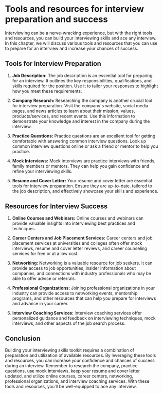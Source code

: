 Tools and resources for interview preparation and success
=========================================================================================================================

Interviewing can be a nerve-wracking experience, but with the right tools and resources, you can build your interviewing skills and ace any interview. In this chapter, we will discuss various tools and resources that you can use to prepare for an interview and increase your chances of success.

Tools for Interview Preparation
-------------------------------

1. **Job Description:** The job description is an essential tool for preparing for an interview. It outlines the key responsibilities, qualifications, and skills required for the position. Use it to tailor your responses to highlight how you meet these requirements.

2. **Company Research:** Researching the company is another crucial tool for interview preparation. Visit the company's website, social media pages, and news articles to learn about their mission, values, products/services, and recent events. Use this information to demonstrate your knowledge and interest in the company during the interview.

3. **Practice Questions:** Practice questions are an excellent tool for getting comfortable with answering common interview questions. Look up common interview questions online or ask a friend or mentor to help you practice.

4. **Mock Interviews:** Mock interviews are practice interviews with friends, family members or mentors. They can help you gain confidence and refine your interviewing skills.

5. **Resume and Cover Letter:** Your resume and cover letter are essential tools for interview preparation. Ensure they are up-to-date, tailored to the job description, and effectively showcase your skills and experience.

Resources for Interview Success
-------------------------------

1. **Online Courses and Webinars:** Online courses and webinars can provide valuable insights into interviewing best practices and techniques.

2. **Career Centers and Job Placement Services:** Career centers and job placement services at universities and colleges often offer mock interviews, resume and cover letter reviews, and career counseling services for free or at a low cost.

3. **Networking:** Networking is a valuable resource for job seekers. It can provide access to job opportunities, insider information about companies, and connections with industry professionals who may be able to offer advice or referrals.

4. **Professional Organizations:** Joining professional organizations in your industry can provide access to networking events, mentorship programs, and other resources that can help you prepare for interviews and advance in your career.

5. **Interview Coaching Services:** Interview coaching services offer personalized guidance and feedback on interviewing techniques, mock interviews, and other aspects of the job search process.

Conclusion
----------

Building your interviewing skills toolkit requires a combination of preparation and utilization of available resources. By leveraging these tools and resources, you can increase your confidence and chances of success during an interview. Remember to research the company, practice questions, use mock interviews, keep your resume and cover letter updated, and utilize online courses, career centers, networking, professional organizations, and interview coaching services. With these tools and resources, you'll be well-equipped to ace any interview.
